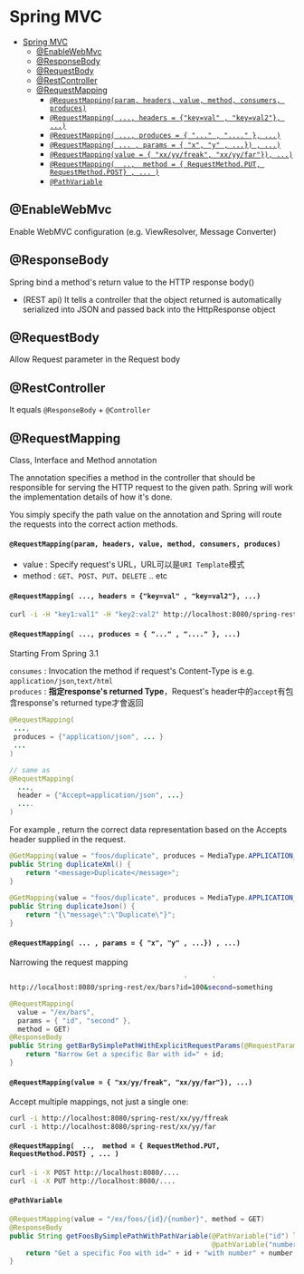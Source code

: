 # Spring MVC

- [Spring MVC](#spring-mvc)
  - [@EnableWebMvc](#enablewebmvc)
  - [@ResponseBody](#responsebody)
  - [@RequestBody](#requestbody)
  - [@RestController](#restcontroller)
  - [@RequestMapping](#requestmapping)
      - [`@RequestMapping(param, headers, value, method, consumers, produces)`](#requestmappingparam-headers-value-method-consumers-produces)
      - [`@RequestMapping( ..., headers = {"key=val" , "key=val2"}, ...)`](#requestmapping--headers--keyval--keyval2-)
      - [`@RequestMapping( ..., produces = { "..." , "...." }, ...)`](#requestmapping--produces-------)
      - [`@RequestMapping( ... , params = { "x", "y" , ...}) , ...)`](#requestmapping---params---x-y----)
      - [`@RequestMapping(value = { "xx/yy/freak", "xx/yy/far"}), ...)`](#requestmappingvalue---xxyyfreak-xxyyfar-)
      - [`@RequestMapping(  ..,  method = { RequestMethod.PUT, RequestMethod.POST} , ... )`](#requestmapping----method---requestmethodput-requestmethodpost---)
      - [`@PathVariable`](#pathvariable)

## @EnableWebMvc
Enable WebMVC configuration (e.g. ViewResolver, Message Converter)
## @ResponseBody 
Spring bind a method's return value to the HTTP response body()  
- (REST api) It tells a controller that the object returned is automatically serialized into JSON and passed back into the HttpResponse object 

## @RequestBody
Allow Request parameter in the Request body

## @RestController
It equals `@ResponseBody` + `@Controller`

## @RequestMapping
Class, Interface and Method annotation

The annotation specifies a method in the controller that should be responsible for serving the HTTP request to the given path. Spring will work the implementation details of how it's done. 

You simply specify the path value on the annotation and Spring will route the requests into the correct action methods.

#### `@RequestMapping(param, headers, value, method, consumers, produces)`

- value : Specify request's URL，URL可以是`URI Template`模式  
- method  : `GET`、`POST`、`PUT`、`DELETE` .. etc

#### `@RequestMapping( ..., headers = {"key=val" , "key=val2"}, ...)`
```bash
curl -i -H "key1:val1" -H "key2:val2" http://localhost:8080/spring-rest/ex/foos
```

#### `@RequestMapping( ..., produces = { "..." , "...." }, ...)`

Starting From Spring 3.1

`consumes` : Invocation the method if request's Content-Type is e.g. `application/json`,`text/html`     
`produces` : **指定response's returned Type**，Request's header中的`accept`有包含response's returned type才會返回    

```java
@RequestMapping(
 ...,
 produces = {"application/json", ... }
 ...
)

// same as
@RequestMapping(
  ...,
  header = {"Accept=application/json", ...}
  ....
)
```

For example , return the correct data representation based on the Accepts header supplied in the request.
```java
@GetMapping(value = "foos/duplicate", produces = MediaType.APPLICATION_XML_VALUE)
public String duplicateXml() {
    return "<message>Duplicate</message>";
}
    
@GetMapping(value = "foos/duplicate", produces = MediaType.APPLICATION_JSON_VALUE)
public String duplicateJson() {
    return "{\"message\":\"Duplicate\"}";
}
```


#### `@RequestMapping( ... , params = { "x", "y" , ...}) , ...)`

Narrowing the request mapping

```bash
                                           '      '
http://localhost:8080/spring-rest/ex/bars?id=100&second=something
```
```java
@RequestMapping(
  value = "/ex/bars", 
  params = { "id", "second" }, 
  method = GET)
@ResponseBody
public String getBarBySimplePathWithExplicitRequestParams(@RequestParam("id") long id) {
    return "Narrow Get a specific Bar with id=" + id;
}
```

#### `@RequestMapping(value = { "xx/yy/freak", "xx/yy/far"}), ...)`

Accept multiple mappings, not just a single one:
```bash
curl -i http://localhost:8080/spring-rest/xx/yy/ffreak
curl -i http://localhost:8080/spring-rest/xx/yy/far
```

#### `@RequestMapping(  ..,  method = { RequestMethod.PUT, RequestMethod.POST} , ... )`

```bash
curl -i -X POST http://localhost:8080/....
curl -i -X PUT http://localhost:8080/....
```

#### `@PathVariable`
```java
@RequestMapping(value = "/ex/foos/{id}/{number}", method = GET)
@ResponseBody
public String getFoosBySimplePathWithPathVariable(@PathVariable("id") long id, 
                                                  @pathVariable("number") int number){
    return "Get a specific Foo with id=" + id + "with number" + number;
}
```

